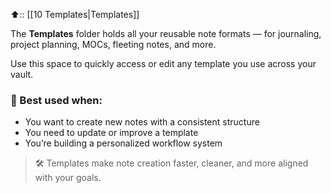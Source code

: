 ⬆️:: [[10 Templates|Templates]]

The **Templates** folder holds all your reusable note formats — for journaling, project planning, MOCs, fleeting notes, and more.

Use this space to quickly access or edit any template you use across your vault.

### 🧠 Best used when:
- You want to create new notes with a consistent structure
- You need to update or improve a template
- You’re building a personalized workflow system

> 🛠️ Templates make note creation faster, cleaner, and more aligned with your goals.
